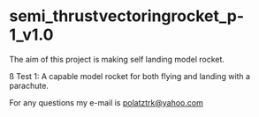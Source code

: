 # semi_thrustvectoringrocket_p-1_v1.0

The aim of this project is making self landing model rocket.

ß Test 1: A capable model rocket for both flying and landing with a parachute.

For any questions my e-mail is polatztrk@yahoo.com 
